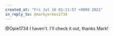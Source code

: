 ```yaml
---
created_at: "Fri Jul 16 01:11:57 +0000 2021"
in_reply_to: @markyerkes1734
---
```


@Opie1734 I haven't. I'll check it out, thanks Mark!